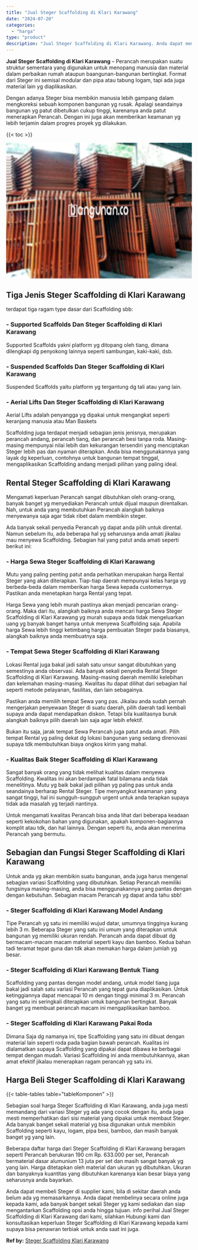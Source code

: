 ```yaml
---
title: "Jual Steger Scaffolding di Klari Karawang"
date: "2024-07-20"
categories: 
  - "harga"
type: "product"
description: "Jual Steger Scaffolding di Klari Karawang. Anda dapat membeli Steger di supplier kami, bila di sekitar daerah anda belum ada yg memasarkannya. Anda dapat mem..."
---
```


**Jual Steger Scaffolding di Klari Karawang** – Perancah merupakan suatu struktur sementara yang digunakan untuk menopang manusia dan material dalam perbaikan rumah ataupun baangunan-bangunan bertingkat. Format dari Steger ini semisal modular dan pipa atau tabung logam, tapi ada juga material lain yg diaplikasikan.

Dengan adanya Steger bisa membikin manusia lebih gampang dalam mengkoreksi sebuah komponen bangunan yg rusak. Apalagi seandainya bangunan yg patut dibetulkan cukup tinggi, karenanya anda patut menerapkan Perancah. Dengan ini juga akan memberikan keamanan yg lebih terjamin dalam progres proyek yg dilakukan.

{{< toc >}}

![Jual Steger Scaffolding di Klari Karawang](/images/sewa-scaffolding-steger-13.png)

## Tiga Jenis Steger Scaffolding di Klari Karawang

terdapat tiga ragam type dasar dari Scaffolding sbb:

### \- Supported Scaffolds Dan Steger Scaffolding di Klari Karawang

Supported Scaffolds yakni platform yg ditopang oleh tiang, dimana dilengkapi dg penyokong lainnya seperti sambungan, kaki-kaki, dsb.

### \- Suspended Scaffolds Dan Steger Scaffolding di Klari Karawang

Suspended Scaffolds yaitu platform yg tergantung dg tali atau yang lain.

### \- Aerial Lifts Dan Steger Scaffolding di Klari Karawang

Aerial Lifts adalah penyangga yg dipakai untuk mengangkat seperti keranjang manusia atau Man Baskets

Scaffolding juga terdapat menjadi sebagian jenis jenisnya, merupakan perancah andang, perancah tiang, dan perancah besi tanpa roda. Masing-masing mempunyai nilai lebih dan kekurangan tersendiri yang menciptakan Steger lebih pas dan nyaman diterapkan. Anda bisa menggunakannya yang layak dg keperluan, contohnya untuk bangunan tempat tinggal, mengaplikasikan Scaffolding andang menjadi pilihan yang paling ideal.

## Rental Steger Scaffolding di Klari Karawang

Mengamati keperluan Perancah sangat dibutuhkan oleh orang-orang, banyak banget yg menyediakan Perancah untuk dijual maupun direntalkan. Nah, untuk anda yang membutuhkan Perancah alangkah baiknya menyewanya saja agar tidak ribet dalam membikin steger.

Ada banyak sekali penyedia Perancah yg dapat anda pilih untuk dirental. Namun sebelum itu, ada beberapa hal yg seharusnya anda amati jikalau mau menyewa Scaffolding. Sebagian hal yang patut anda amati seperti berikut ini:

### \- Harga Sewa Steger Scaffolding di Klari Karawang

Mutu yang paling penting patut anda perhatikan merupakan harga Rental Steger yang akan diterapkan. Tiap-tiap daerah mempunyai kelas harga yg berbeda-beda dalam memberikan harga Sewa kepada customernya. Pastikan anda menetapkan harga Rental yang tepat.

Harga Sewa yang lebih murah pastinya akan menjadi pencarian orang-orang. Maka dari itu, alangkah baiknya anda mencari harga Sewa Steger Scaffolding di Klari Karawang yg murah supaya anda tidak mengeluarkan uang yg banyak banget hanya untuk menyewa Scaffolding saja. Apabila harga Sewa lebih tinggi ketimbang harga pembuatan Steger pada biasanya, alangkah baiknya anda membuatnya saja.

### \- Tempat Sewa Steger Scaffolding di Klari Karawang

Lokasi Rental juga bakal jadi salah satu unsur sangat dibutuhkan yang semestinya anda observasi. Ada banyak sekali penyedia Rental Steger Scaffolding di Klari Karawang. Masing-masing daerah memiliki kelebihan dan kelemahan masing-masing. Kwalitas itu dapat dilihat dari sebagian hal seperti metode pelayanan, fasilitas, dan lain sebagainya.

Pastikan anda memilih tempat Sewa yang pas. Jikalau anda sudah pernah mengerjakan penyewaan Steger di suatu daerah, pilih daerah tadi kembali supaya anda dapat mendapatkan diskon. Tetapi bila kualitasnya buruk alangkah baiknya pilih daerah lain saja agar lebih efektif.

Bukan itu saja, jarak tempat Sewa Perancah juga patut anda amati. Pilih tempat Rental yg paling dekat dg lokasi bangunan yang sedang direnovasi supaya tdk membutuhkan biaya ongkos kirim yang mahal.

### \- Kualitas Baik Steger Scaffolding di Klari Karawang

Sangat banyak orang yang tidak melihat kualitas dalam menyewa Scaffolding. Kwalitas ini akan berdampak fatal bilamana anda tidak menelitinya. Mutu yg baik bakal jadi pilihan yg paling pas untuk anda seandainya berharap Rental Steger. Tipe menyangkut keamanan yang sangat tinggi, hal ini sungguh-sungguh urgent untuk anda terapkan supaya tidak ada masalah yg terjadi nantinya.

Untuk mengamati kwalitas Perancah bisa anda lihat dari beberapa keadaan seperti kekokohan bahan yang digunakan, apakah komponen-bagiannya komplit atau tdk, dan hal lainnya. Dengan seperti itu, anda akan menerima Perancah yang bermutu.

## Sebagian dan Fungsi Steger Scaffolding di Klari Karawang

Untuk anda yg akan membikin suatu bangunan, anda juga harus mengenal sebagian variasi Scaffolding yang dibutuhkan. Setiap Perancah memiliki fungsinya masing-masing, anda bisa menggunakannya yang pantas dengan dengan kebutuhan. Sebagian macam Perancah yg dapat anda tahu sbb!

### \- Steger Scaffolding di Klari Karawang Model Andang

Tipe Perancah yg satu ini memiliki wujud datar, umumnya tingginya kurang lebih 3 m. Beberapa Steger yang satu ini umum yang diterapkan untuk bangunan yg memiliki ukuran rendah. Perancah anda dapat dibuat dg bermacam-macam macam material seperti kayu dan bamboo. Kedua bahan tadi teramat tepat guna dan tdk akan memakan harga dalam jumlah yg besar.

### \- Steger Scaffolding di Klari Karawang Bentuk Tiang

Scaffolding yang pantas dengan model andang, untuk model tiang juga bakal jadi salah satu variasi Perancah yang tepat guna diaplikasikan. Untuk ketinggiannya dapat mencapai 10 m dengan tinggi minimal 3 m. Perancah yang satu ini seringkali diterapkan untuk bangunan bertingkat. Banyak banget yg membuat perancah macam ini mengaplikasikan bamboo.

### \- Steger Scaffolding di Klari Karawang Pakai Roda

Dimana Saja dg namanya ini, tipe Scaffolding yang satu ini dibuat dengan material lain seperti roda pada bagian bawah perancah. Kualitas ini dialamatkan supaya Scaffolding yang dipakai dapat dibawa ke berbagai tempat dengan mudah. Variasi Scaffolding ini anda membutuhkannya, akan amat efektif jikalau menerapkan ragam perancah yg satu ini.

## Harga Beli Steger Scaffolding di Klari Karawang

{{< table-tables table="tableKomponen" >}}

Sebagian soal harga Steger Scaffolding di Klari Karawang, anda juga mesti memandang dari variasi Steger yg ada yang cocok dengan itu, anda juga mesti memperhatikan dari sisi material yang dipakai untuk membaut Steger. Ada banyak banget sekali material yg bisa digunakan untuk membikin Scaffolding seperti kayu, logam, pipa besi, bamboo, dan masih banyak banget yg yang lain.

Beberapa daftar harga dari Steger Scaffolding di Klari Karawang beragam seperti Perancah berukuran 190 cm Rp. 633.000 per set, Perancah bermaterial dasar alumunium 13 juta per set dan masih sangat banyak yg yang lain. Harga ditetapkan oleh material dan ukuran yg dibutuhkan. Ukuran dan banyaknya kuantitas yang dibutuhkan karenanya kian besar biaya yang seharusnya anda bayarkan.

Anda dapat membeli Steger di supplier kami, bila di sekitar daerah anda belum ada yg memasarkannya. Anda dapat membelinya secara online juga kepada kami, ada banyak banget sekali Steger yg kami sediakan dan siap mengantarkan Scaffolding opsi anda hingga tujuan. info perihal Jual Steger Scaffolding di Klari Karawang dari kami, silahkan Hubungi kami dan konsultasikan keperluan Steger Scaffolding di Klari Karawang kepada kami supaya bisa penawran terbiak untuk anda saat ini juga.

**Ref by:** [Steger Scaffolding Klari Karawang](https://id.wikipedia.org/wiki/Steger)
